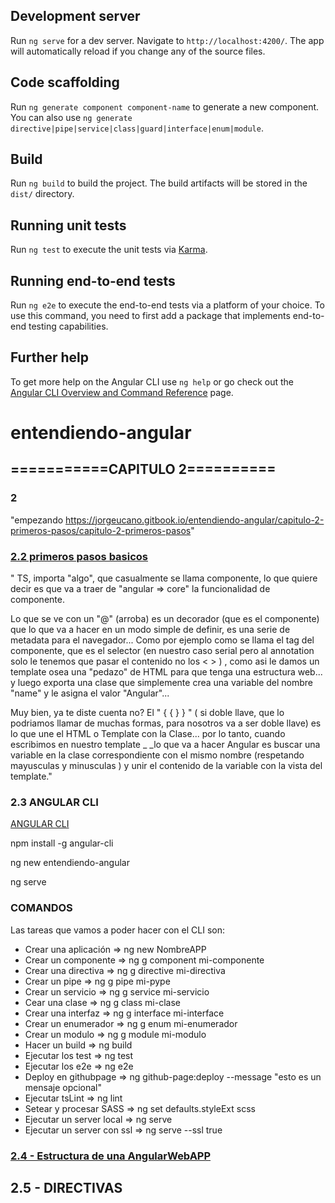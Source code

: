 
## Development server

Run `ng serve` for a dev server. Navigate to `http://localhost:4200/`. The app will automatically reload if you change any of the source files.

## Code scaffolding

Run `ng generate component component-name` to generate a new component. You can also use `ng generate directive|pipe|service|class|guard|interface|enum|module`.

## Build

Run `ng build` to build the project. The build artifacts will be stored in the `dist/` directory.

## Running unit tests

Run `ng test` to execute the unit tests via [Karma](https://karma-runner.github.io).

## Running end-to-end tests

Run `ng e2e` to execute the end-to-end tests via a platform of your choice. To use this command, you need to first add a package that implements end-to-end testing capabilities.

## Further help

To get more help on the Angular CLI use `ng help` or go check out the [Angular CLI Overview and Command Reference](https://angular.io/cli) page.

# entendiendo-angular

## ===========CAPITULO 2==========

### 2

 "empezando https://jorgeucano.gitbook.io/entendiendo-angular/capitulo-2-primeros-pasos/capitulo-2-primeros-pasos"

### <a href="https://jorgeucano.gitbook.io/entendiendo-angular/capitulo-2-primeros-pasos/capitulo-22-mi-primera-app">2.2 primeros pasos basicos<a>




" TS, importa "algo", que casualmente se llama componente, lo que quiere decir es que va a traer de "angular => core" la funcionalidad de componente.

Lo que se ve con un "@" (arroba) es un decorador (que es el componente) que lo que va a hacer en un modo simple de definir, es una serie de metadata para el navegador... Como por ejemplo como se llama el tag del componente, que es el selector (en nuestro caso serial pero al annotation solo le tenemos que pasar el contenido no los < > ) , como asi le damos un template osea una "pedazo" de HTML para que tenga una estructura web... y luego exporta una clase que simplemente crea una variable del nombre "name" y le asigna el valor "Angular"...

Muy bien, ya te diste cuenta no? El " { { } } " ( si doble llave, que lo podriamos llamar de muchas formas, para nosotros va a ser doble llave) es lo que une el HTML o Template con la Clase... por lo tanto, cuando escribimos en nuestro template _ _lo que va a hacer Angular es buscar una variable en la clase correspondiente con el mismo nombre (respetando mayusculas y minusculas ) y unir el contenido de la variable con la vista del template."


### 2.3 ANGULAR CLI

<a href="https://jorgeucano.gitbook.io/entendiendo-angular/capitulo-2-primeros-pasos/23-angular-cli"> ANGULAR CLI <a>

npm install -g angular-cli

ng new entendiendo-angular

ng serve

### COMANDOS
Las tareas que vamos a poder hacer con el CLI son:
* Crear una aplicación => ng new NombreAPP
* Crear un componente => ng g component mi-componente
* Crear una directiva => ng g directive mi-directiva
* Crear un pipe => ng g pipe mi-pype
* Crear un servicio => ng g service mi-servicio
* Cear una clase => ng g class mi-clase
* Crear una interfaz => ng g interface mi-interface
* Crear un enumerador => ng g enum mi-enumerador
* Crear un modulo => ng g module mi-modulo
* Hacer un build => ng build
* Ejecutar los test => ng test
* Ejecutar los e2e => ng e2e
* Deploy en githubpage => ng github-page:deploy --message "esto es un mensaje opcional"
* Ejecutar tsLint => ng lint
* Setear y procesar SASS => ng set defaults.styleExt scss
* Ejecutar un server local => ng serve
* Ejecutar un server con ssl => ng serve --ssl true

### <a href="https://jorgeucano.gitbook.io/entendiendo-angular/capitulo-2-primeros-pasos/24-arquitectura-de-una-angular-webapp">2.4 - Estructura de una AngularWebAPP<a>

## 2.5 - DIRECTIVAS